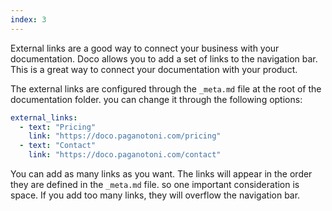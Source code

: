 ```yaml
---
index: 3
---
```


External links are a good way to connect your business with your documentation. Doco allows you to add a set of links to the navigation bar. This is a great way to connect your documentation with your product. 

The external links are configured through the `_meta.md` file at the root of the documentation folder. you can change it through the following options:

```yml
external_links:
  - text: "Pricing"
    link: "https://doco.paganotoni.com/pricing"
  - text: "Contact"
    link: "https://doco.paganotoni.com/contact"
```

You can add as many links as you want. The links will appear in the order they are defined in the `_meta.md` file. so one important consideration is space. If you add too many links, they will overflow the navigation bar.